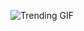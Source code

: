 ![Trending GIF](https://media0.giphy.com/media/v1.Y2lkPThiYjIxNzcyMXg4M3pxNGZtOTNtaWRmbDA3OXoyYjF4eHZqNzcxYzlybzJnM3ZlOSZlcD12MV9naWZzX3NlYXJjaCZjdD1n/xUPGcEliCc7bETyfO8/giphy.gif)
